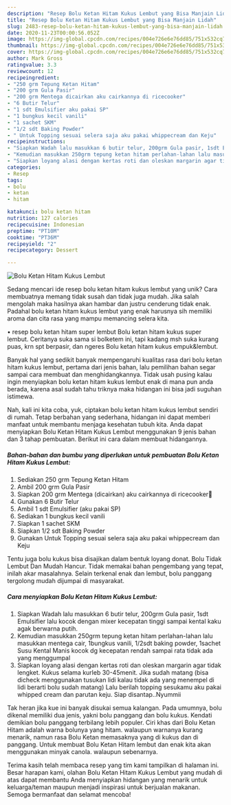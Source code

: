 ```yaml
---
description: "Resep Bolu Ketan Hitam Kukus Lembut yang Bisa Manjain Lidah"
title: "Resep Bolu Ketan Hitam Kukus Lembut yang Bisa Manjain Lidah"
slug: 2483-resep-bolu-ketan-hitam-kukus-lembut-yang-bisa-manjain-lidah
date: 2020-11-23T00:00:56.052Z
image: https://img-global.cpcdn.com/recipes/004e726e6e76dd85/751x532cq70/bolu-ketan-hitam-kukus-lembut-foto-resep-utama.jpg
thumbnail: https://img-global.cpcdn.com/recipes/004e726e6e76dd85/751x532cq70/bolu-ketan-hitam-kukus-lembut-foto-resep-utama.jpg
cover: https://img-global.cpcdn.com/recipes/004e726e6e76dd85/751x532cq70/bolu-ketan-hitam-kukus-lembut-foto-resep-utama.jpg
author: Mark Gross
ratingvalue: 3.3
reviewcount: 12
recipeingredient:
- "250 grm Tepung Ketan Hitam"
- "200 grm Gula Pasir"
- "200 grm Mentega dicairkan aku cairkannya di ricecooker"
- "6 Butir Telur"
- "1 sdt Emulsifier aku pakai SP"
- "1 bungkus kecil vanili"
- "1 sachet SKM"
- "1/2 sdt Baking Powder"
- " Untuk Topping sesuai selera saja aku pakai whippecream dan Keju"
recipeinstructions:
- "Siapkan Wadah lalu masukkan 6 butir telur, 200grm Gula pasir, 1sdt Emulsifier lalu kocok dengan mixer kecepatan tinggi sampai kental kaku agak berwarna putih."
- "Kemudian masukkan 250grm tepung ketan hitam perlahan-lahan lalu masukkan mentega cair, 1bungkus vanili, 1/2sdt baking powder, 1sachet Susu Kental Manis kocok dg kecepatan rendah sampai rata tidak ada yang menggumpal"
- "Siapkan loyang alasi dengan kertas roti dan oleskan margarin agar tidak lengket. Kukus selama kurleb 30-45menit. Jika sudah matang (bisa dicheck menggunakan tusukan lidi kalau tidak ada yang menempel di lidi berarti bolu sudah matang) Lalu berilah topping sesukamu aku pakai whipped cream dan parutan keju. Siap disantap..Nyummii"
categories:
- Resep
tags:
- bolu
- ketan
- hitam

katakunci: bolu ketan hitam 
nutrition: 127 calories
recipecuisine: Indonesian
preptime: "PT10M"
cooktime: "PT36M"
recipeyield: "2"
recipecategory: Dessert

---
```



![Bolu Ketan Hitam Kukus Lembut](https://img-global.cpcdn.com/recipes/004e726e6e76dd85/751x532cq70/bolu-ketan-hitam-kukus-lembut-foto-resep-utama.jpg)

Sedang mencari ide resep bolu ketan hitam kukus lembut yang unik? Cara membuatnya memang tidak susah dan tidak juga mudah. Jika salah mengolah maka hasilnya akan hambar dan justru cenderung tidak enak. Padahal bolu ketan hitam kukus lembut yang enak harusnya sih memiliki aroma dan cita rasa yang mampu memancing selera kita.

• resep bolu ketan hitam super lembut Bolu ketan hitam kukus super lembut. Ceritanya suka sama si bolketem ini, tapi kadang msh suka kurang puas, krn spt berpasir, dan ngeres Bolu ketan hitam kukus empuk&amp;lembut.

Banyak hal yang sedikit banyak mempengaruhi kualitas rasa dari bolu ketan hitam kukus lembut, pertama dari jenis bahan, lalu pemilihan bahan segar sampai cara membuat dan menghidangkannya. Tidak usah pusing kalau ingin menyiapkan bolu ketan hitam kukus lembut enak di mana pun anda berada, karena asal sudah tahu triknya maka hidangan ini bisa jadi suguhan istimewa.


Nah, kali ini kita coba, yuk, ciptakan bolu ketan hitam kukus lembut sendiri di rumah. Tetap berbahan yang sederhana, hidangan ini dapat memberi manfaat untuk membantu menjaga kesehatan tubuh kita. Anda dapat menyiapkan Bolu Ketan Hitam Kukus Lembut menggunakan 9 jenis bahan dan 3 tahap pembuatan. Berikut ini cara dalam membuat hidangannya.

<!--inarticleads1-->

##### Bahan-bahan dan bumbu yang diperlukan untuk pembuatan Bolu Ketan Hitam Kukus Lembut:

1. Sediakan 250 grm Tepung Ketan Hitam
1. Ambil 200 grm Gula Pasir
1. Siapkan 200 grm Mentega (dicairkan) aku cairkannya di ricecooker🤭
1. Gunakan 6 Butir Telur
1. Ambil 1 sdt Emulsifier (aku pakai SP)
1. Sediakan 1 bungkus kecil vanili
1. Siapkan 1 sachet SKM
1. Siapkan 1/2 sdt Baking Powder
1. Gunakan  Untuk Topping sesuai selera saja aku pakai whippecream dan Keju


Tentu juga bolu kukus bisa disajikan dalam bentuk loyang donat. Bolu Tidak Lembut Dan Mudah Hancur. Tidak memakai bahan pengembang yang tepat, inilah akar masalahnya. Selain terkenal enak dan lembut, bolu panggang tergolong mudah dijumpai di masyarakat. 

<!--inarticleads2-->

##### Cara menyiapkan Bolu Ketan Hitam Kukus Lembut:

1. Siapkan Wadah lalu masukkan 6 butir telur, 200grm Gula pasir, 1sdt Emulsifier lalu kocok dengan mixer kecepatan tinggi sampai kental kaku agak berwarna putih.
1. Kemudian masukkan 250grm tepung ketan hitam perlahan-lahan lalu masukkan mentega cair, 1bungkus vanili, 1/2sdt baking powder, 1sachet Susu Kental Manis kocok dg kecepatan rendah sampai rata tidak ada yang menggumpal
1. Siapkan loyang alasi dengan kertas roti dan oleskan margarin agar tidak lengket. Kukus selama kurleb 30-45menit. Jika sudah matang (bisa dicheck menggunakan tusukan lidi kalau tidak ada yang menempel di lidi berarti bolu sudah matang) Lalu berilah topping sesukamu aku pakai whipped cream dan parutan keju. Siap disantap..Nyummii


Tak heran jika kue ini banyak disukai semua kalangan. Pada umumnya, bolu dikenal memiliki dua jenis, yakni bolu panggang dan bolu kukus. Kendati demikian bolu panggang terbilang lebih populer. Ciri khas dari Bolu Ketan Hitam adalah warna bolunya yang hitam. walaupun warnanya kurang menarik, namun rasa Bolu Ketan memasaknya yang di kukus dan di panggang. Untuk membuat Bolu Ketan Hitam lembut dan enak kita akan menggunakan minyak canola. walaupun sebenarnya. 

Terima kasih telah membaca resep yang tim kami tampilkan di halaman ini. Besar harapan kami, olahan Bolu Ketan Hitam Kukus Lembut yang mudah di atas dapat membantu Anda menyiapkan hidangan yang menarik untuk keluarga/teman maupun menjadi inspirasi untuk berjualan makanan. Semoga bermanfaat dan selamat mencoba!
